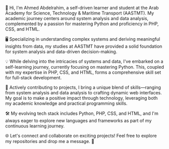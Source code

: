 👋 Hi, I'm Ahmed Abdelrahim, a self-driven learner and student at the Arab Academy for Science, Technology & Maritime Transport (AASTMT). My academic journey centers around system analysis and data analysis, complemented by a passion for mastering Python and proficiency in PHP, CSS, and HTML.

🖥️ Specializing in understanding complex systems and deriving meaningful insights from data, my studies at AASTMT have provided a solid foundation for system analysis and data-driven decision-making.

💡 While delving into the intricacies of systems and data, I've embarked on a self-learning journey, currently focusing on mastering Python. This, coupled with my expertise in PHP, CSS, and HTML, forms a comprehensive skill set for full-stack development.

🚀 Actively contributing to projects, I bring a unique blend of skills—ranging from system analysis and data analysis to crafting dynamic web interfaces. My goal is to make a positive impact through technology, leveraging both my academic knowledge and practical programming skills.

🛠️ My evolving tech stack includes Python, PHP, CSS, and HTML, and I'm always eager to explore new languages and frameworks as part of my continuous learning journey.

🌐 Let's connect and collaborate on exciting projects! Feel free to explore my repositories and drop me a message. 🚀
